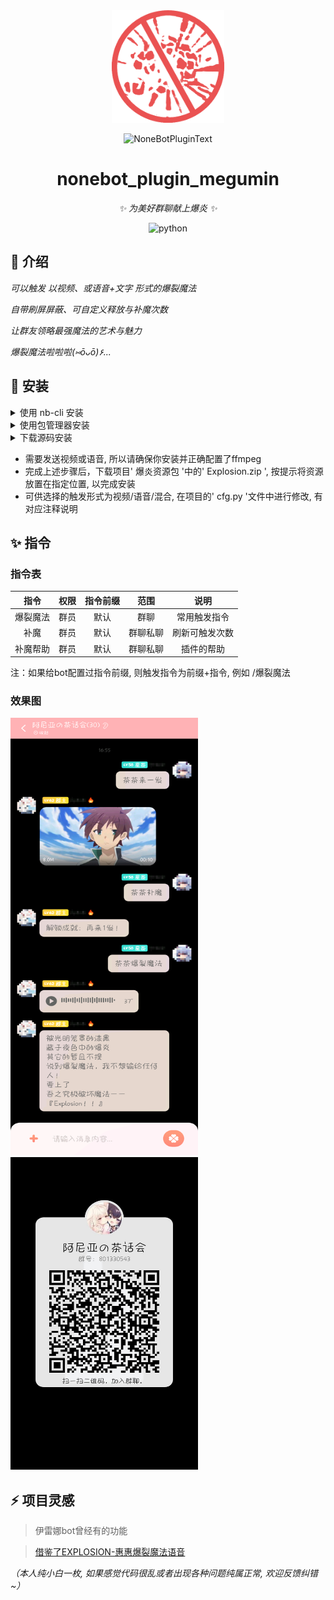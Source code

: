 <div align="center">
  <a href="https://v2.nonebot.dev/store"><img src="https://github.com/youlanan/nonebot_plugin_megumin/blob/main/img/nbp_logo.png" width="180" height="180" alt="NoneBotPluginLogo"></a>
  <br>
  <p><img src="https://github.com/A-kirami/nonebot-plugin-template/blob/resources/NoneBotPlugin.svg" width="240" alt="NoneBotPluginText"></p>
</div>

<div align="center">

# nonebot_plugin_megumin

_✨ 为美好群聊献上爆炎 ✨_


<img src="https://img.shields.io/badge/python-3.8+-blue.svg" alt="python">

</div>


## 🌱 介绍

_可以触发 以视频、或语音+文字 形式的爆裂魔法_

_自带刷屏屏蔽、可自定义释放与补魔次数_

_让群友领略最强魔法的艺术与魅力_

_爆裂魔法啦啦啦(⑅ōᴗō)۶..._

## 🔧 安装

<details>
<summary>使用 nb-cli 安装</summary>
在 nonebot2 项目的根目录下打开命令行, 输入以下指令即可安装

    nb plugin install nonebot-plugin-megumin

</details>

<details>
<summary>使用包管理器安装</summary>
在 nonebot2 项目的插件目录下, 打开命令行, 根据你使用的包管理器, 输入相应的安装命令

<details>
<summary>pip</summary>

    pip install nonebot-plugin-megumin
</details>

打开 nonebot2 项目根目录下的 `pyproject.toml` 文件, 在 `[tool.nonebot]` 部分追加写入

    plugins = ["nonebot_plugin_megumin"]

</details>

<details>
<summary>下载源码安装</summary>

    下载仓库源码后, 将 nonebot_plugin_megumin 丢进nb目录下的src/plugin目录下, 确保已正确配置nb可以载入该目录内的插件

</details>

- 需要发送视频或语音, 所以请确保你安装并正确配置了ffmpeg
- 完成上述步骤后，下载项目' 爆炎资源包 '中的' Explosion.zip ', 按提示将资源放置在指定位置, 以完成安装
- 可供选择的触发形式为视频/语音/混合, 在项目的' cfg.py '文件中进行修改, 有对应注释说明

## ✨ 指令
### 指令表
| 指令 | 权限 | 指令前缀 | 范围 | 说明 |
|:-----:|:----:|:----:|:----:|:----:|
| 爆裂魔法 | 群员 | 默认 | 群聊 | 常用触发指令 |
| 补魔 | 群员 | 默认 | 群聊私聊 | 刷新可触发次数 |
| 补魔帮助 | 群员 | 默认 | 群聊私聊 | 插件的帮助 |

注：如果给bot配置过指令前缀, 则触发指令为前缀+指令, 例如 /爆裂魔法
### 效果图
<img src="https://github.com/youlanan/nonebot_plugin_megumin/blob/main/img/help.png" width="300" height="700" alt="效果图">
<img src="https://github.com/youlanan/nonebot_plugin_megumin/blob/main/img/q.jpg" width="300" height="500" alt="茶话会">

## ⚡ 项目灵感
>伊雷娜bot曾经有的功能

>[借鉴了EXPLOSION-惠惠爆裂魔法语音](https://github.com/pcrbot/Explosion)

_（本人纯小白一枚, 如果感觉代码很乱或者出现各种问题纯属正常, 欢迎反馈纠错~）_
